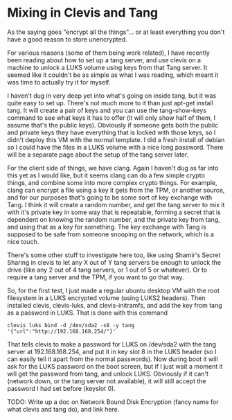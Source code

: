 # Mixing in Clevis and Tang

As the saying goes "encrypt all the things"... or at least everything you don't have a good reason to store unencrypted. &#x20;

For various reasons (some of them being work related), I have recently been reading about how to set up a tang server, and use clevis on a machine to unlock a LUKS volume using keys from that Tang server.  It seemed like it couldn't be as simple as what I was reading, which meant it was time to actually try it for myself. &#x20;

I haven't dug in very deep yet into what's going on inside tang, but it was quite easy to set up.  There's not much more to it than just apt-get install tang.  It will create a pair of keys and you can use the tang-show-keys command to see what keys it has to offer (it will only show half of them, I assume that's the public keys).  Obviously if someone gets both the public and private keys they have everything that is locked with those keys, so I didn't deploy this VM with the normal template.  I did a fresh install of debian so I could have the files in a LUKS volume with a nice long password.  There will be a separate page about the setup of the tang server later. &#x20;

For the client side of things, we have clang.  Again I haven't dug as far into this yet as I would like, but it seems clang can do a few simple crypto things, and combine some into more complex crypto things.  For example, clang can encrypt a file using a key it gets from the TPM, or another source, and for our purposes that's going to be some sort of key exchange with Tang.  I think it will create a random number, and get the tang server to mix it with it's private key in some way that is repeatable, forming a secret that is dependent on knowing the random number, and the private key from tang, and using that as a key for something.  The key exchange with Tang is supposed to be safe from someone snooping on the network, which is a nice touch. &#x20;

There's some other stuff to investigate here too, like using Shamir's Secret Sharing in clevis to let any X out of Y tang servers be enough to unlock the drive (like any 2 out of 4 tang servers, or 1 out of 5 or whatever).  Or to require a tang server and the TPM, if you want to go that way. &#x20;

So, for the first test, I just made a regular ubuntu desktop VM with the root filesystem in a LUKS encrypted volume (using LUKS2 headers).  Then installed clevis, clevis-luks, and clevis-initramfs, and add the key from tang as a password in LUKS.  That is done with this command

&#x20;`clevis luks bind -d /dev/sda2 -s8 -y tang '{"url":"http://192.168.168.254/"}'`&#x20;

That tells clevis to make a password for LUKS on /dev/sda2 with the tang server at 192.168.168.254, and put it in key slot 8 in the LUKS header (so I can easily tell it apart from the normal passwords).  Now during boot it will ask for the LUKS password on the boot screen, but if I just wait a moment it will get the password from tang, and unlock LUKS.  Obviously if it can't (network down, or the tang server not available), it will still accept the password I had set before (keyslot 0). &#x20;

TODO: Write up a doc on Network Bound Disk Encryption (fancy name for what clevis and tang do), and link here.  
